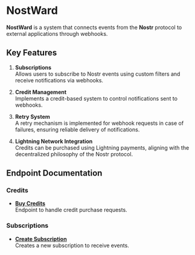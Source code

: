 # NostWard

**NostWard** is a system that connects events from the **Nostr** protocol to external applications through webhooks.

## Key Features

1. **Subscriptions**  
   Allows users to subscribe to Nostr events using custom filters and receive notifications via webhooks.

2. **Credit Management**  
   Implements a credit-based system to control notifications sent to webhooks.

3. **Retry System**  
   A retry mechanism is implemented for webhook requests in case of failures, ensuring reliable delivery of notifications.

4. **Lightning Network Integration**  
   Credits can be purchased using Lightning payments, aligning with the decentralized philosophy of the Nostr protocol.

## Endpoint Documentation

### Credits
- [**Buy Credits**](./api-doc/credits/buy_credits.md)  
  Endpoint to handle credit purchase requests.

### Subscriptions
- [**Create Subscription**](./api-doc/subscriptions/create_subscription.md)  
  Creates a new subscription to receive events.
